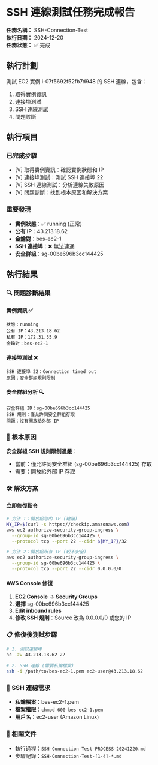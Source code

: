# SSH 連線測試任務完成報告

**任務名稱：** SSH-Connection-Test  
**執行日期：** 2024-12-20  
**任務狀態：** ✅ 完成

## 執行計劃
測試 EC2 實例 i-07f5692f52fb7d948 的 SSH 連線，包含：
1. 取得實例資訊
2. 連接埠測試
3. SSH 連線測試
4. 問題診斷

## 執行項目
### 已完成步驟
- [V] 取得實例資訊：確認實例狀態和 IP
- [V] 連接埠測試：測試 SSH 連接埠 22
- [V] SSH 連線測試：分析連線失敗原因
- [V] 問題診斷：找到根本原因和解決方案

### 重要發現
- **實例狀態**：✅ running (正常)
- **公有 IP**：43.213.18.62
- **金鑰對**：bes-ec2-1
- **SSH 連接埠**：❌ 無法連通
- **安全群組**：sg-00be696b3cc144425

## 執行結果
### 🔍 問題診斷結果

#### 實例資訊 ✅
```
狀態：running
公有 IP：43.213.18.62
私有 IP：172.31.35.9
金鑰對：bes-ec2-1
```

#### 連接埠測試 ❌
```
SSH 連接埠 22：Connection timed out
原因：安全群組規則限制
```

#### 安全群組分析 🔍
```
安全群組 ID：sg-00be696b3cc144425
SSH 規則：僅允許同安全群組存取
問題：沒有開放給外部 IP
```

### 🎯 根本原因
**安全群組 SSH 規則限制過嚴**：
- 當前：僅允許同安全群組 (sg-00be696b3cc144425) 存取
- 需要：開放給外部 IP 存取

### 🛠️ 解決方案

#### 立即修復指令
```bash
# 方法 1：開放給您的 IP (建議)
MY_IP=$(curl -s https://checkip.amazonaws.com)
aws ec2 authorize-security-group-ingress \
  --group-id sg-00be696b3cc144425 \
  --protocol tcp --port 22 --cidr ${MY_IP}/32

# 方法 2：開放給所有 IP (較不安全)
aws ec2 authorize-security-group-ingress \
  --group-id sg-00be696b3cc144425 \
  --protocol tcp --port 22 --cidr 0.0.0.0/0
```

#### AWS Console 修復
1. **EC2 Console** → **Security Groups**
2. **選擇** sg-00be696b3cc144425
3. **Edit inbound rules**
4. **修改 SSH 規則**：Source 改為 0.0.0.0/0 或您的 IP

### 📋 修復後測試步驟
```bash
# 1. 測試連接埠
nc -zv 43.213.18.62 22

# 2. SSH 連線 (需要私鑰檔案)
ssh -i /path/to/bes-ec2-1.pem ec2-user@43.213.18.62
```

### 🔑 SSH 連線需求
- **私鑰檔案**：bes-ec2-1.pem
- **檔案權限**：`chmod 600 bes-ec2-1.pem`
- **用戶名**：ec2-user (Amazon Linux)

### 📁 相關文件
- 執行過程：`SSH-Connection-Test-PROCESS-20241220.md`
- 步驟記錄：`SSH-Connection-Test-[1-4]-*.md`
